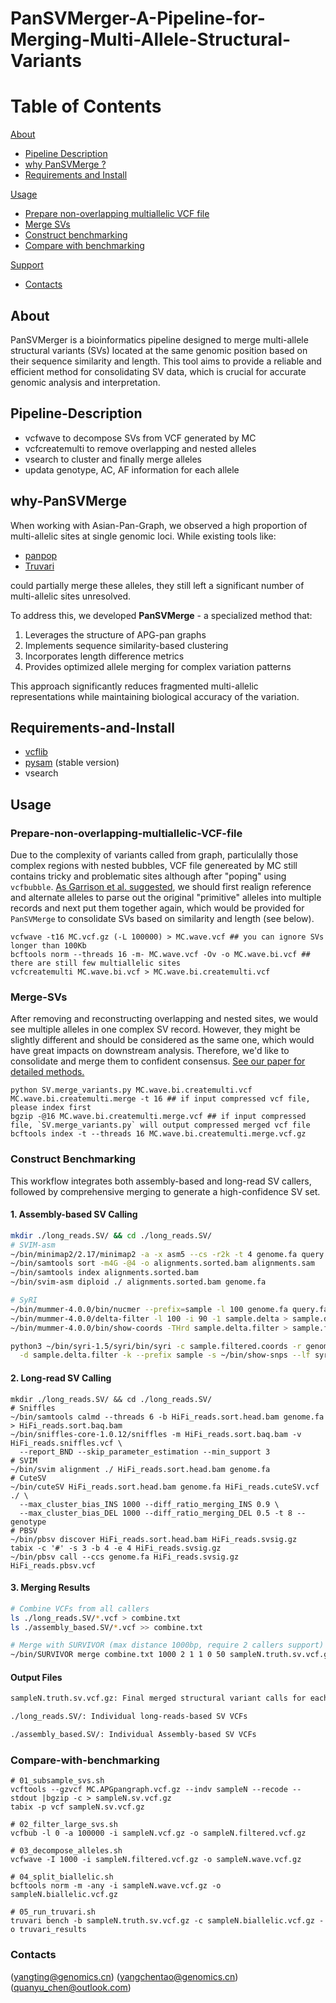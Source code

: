 # PanSVMerger-A-Pipeline-for-Merging-Multi-Allele-Structural-Variants
# Table of Contents

[About](#About)
   - [Pipeline Description](#Pipeline-Description)
   - [why PanSVMerge ?](#why-PanSVMerge)
   - [Requirements and Install](#Requirements-and-Install)

[Usage](#usage)
   - [Prepare non-overlapping multiallelic VCF file](#Prepare-non-overlapping-multiallelic-VCF-file)
   - [Merge SVs](#Merge-SVs)
   - [Construct benchmarking](#construct-benchmarking)
   - [Compare with benchmarking](#Compare-with-benchmarking)

[Support](#support)
   - [Contacts](#Contacts)
  
## About

PanSVMerger is a bioinformatics pipeline designed to merge multi-allele structural variants (SVs) located at the same genomic position based on their sequence similarity and length. This tool aims to provide a reliable and efficient method for consolidating SV data, which is crucial for accurate genomic analysis and interpretation.

## Pipeline-Description
- vcfwave to decompose SVs from VCF generated by MC
- vcfcreatemulti to remove overlapping and nested alleles
- vsearch to cluster and finally merge alleles
- updata genotype, AC, AF information for each allele

## why-PanSVMerge
When working with Asian-Pan-Graph, we observed a high proportion of multi-allelic sites at single genomic loci. While existing tools like:
- [panpop](https://github.com/starskyzheng/panpop)
- [Truvari](https://github.com/ACEnglish/truvari)

could partially merge these alleles, they still left a significant number of multi-allelic sites unresolved. 

To address this, we developed **PanSVMerge** - a specialized method that:
1. Leverages the structure of APG-pan graphs
2. Implements sequence similarity-based clustering
3. Incorporates length difference metrics
4. Provides optimized allele merging for complex variation patterns

This approach significantly reduces fragmented multi-allelic representations while maintaining biological accuracy of the variation.

## Requirements-and-Install
- [vcflib](https://github.com/vcflib/vcflib)
- [pysam](https://github.com/pysam-developers/pysam) (stable version)
- vsearch

## Usage
### Prepare-non-overlapping-multiallelic-VCF-file
Due to the complexity of variants called from graph, particulally those complex regions with nested bubbles, VCF file genereated by MC still contains tricky and problematic sites although after "poping" using `vcfbubble`. [As Garrison et al. suggested](https://github.com/vcflib/vcflib/blob/master/doc/vcfwave.md), we should first realign reference and alternate alleles to parse out the original "primitive" alleles into multiple records and next put them together again, which would be provided for `PanSVMerge` to consolidate SVs based on similarity and length (see below).
```
vcfwave -t16 MC.vcf.gz (-L 100000) > MC.wave.vcf ## you can ignore SVs longer than 100Kb
bcftools norm --threads 16 -m- MC.wave.vcf -Ov -o MC.wave.bi.vcf ## there are still few multiallelic sites
vcfcreatemulti MC.wave.bi.vcf > MC.wave.bi.createmulti.vcf
```

### Merge-SVs
After removing and reconstructing overlapping and nested sites, we would see multiple alleles in one complex SV record. However, they might be slightly different and should be considered as the same one, which would have great impacts on downstream analysis. Therefore, we'd like to consolidate and merge them to confident consensus. [See our paper for detailed methods.](https://github.com/tingting100/PanSVMerger#citation)
```
python SV.merge_variants.py MC.wave.bi.createmulti.vcf MC.wave.bi.createmulti.merge -t 16 ## if input compressed vcf file, please index first
bgzip -@16 MC.wave.bi.createmulti.merge.vcf ## if input compressed file, `SV.merge_variants.py` will output compressed merged vcf file
bcftools index -t --threads 16 MC.wave.bi.createmulti.merge.vcf.gz
```

### Construct Benchmarking

This workflow integrates both assembly-based and long-read SV callers, followed by comprehensive merging to generate a high-confidence SV set.

#### 1. Assembly-based SV Calling

```bash
mkdir ./long_reads.SV/ && cd ./long_reads.SV/
# SVIM-asm
~/bin/minimap2/2.17/minimap2 -a -x asm5 --cs -r2k -t 4 genome.fa query.fa > alignments.sam
~/bin/samtools sort -m4G -@4 -o alignments.sorted.bam alignments.sam
~/bin/samtools index alignments.sorted.bam
~/bin/svim-asm diploid ./ alignments.sorted.bam genome.fa

# SyRI
~/bin/mummer-4.0.0/bin/nucmer --prefix=sample -l 100 genome.fa query.fa
~/bin/mummer-4.0.0/delta-filter -l 100 -i 90 -1 sample.delta > sample.delta.filter
~/bin/mummer-4.0.0/bin/show-coords -THrd sample.delta.filter > sample.filtered.coords

python3 ~/bin/syri-1.5/syri/bin/syri -c sample.filtered.coords -r genome.fa -q query.fa \
  -d sample.delta.filter -k --prefix sample -s ~/bin/show-snps --lf syri.log
```

#### 2. Long-read SV Calling
```
mkdir ./long_reads.SV/ && cd ./long_reads.SV/
# Sniffles
~/bin/samtools calmd --threads 6 -b HiFi_reads.sort.head.bam genome.fa > HiFi_reads.sort.baq.bam
~/bin/sniffles-core-1.0.12/sniffles -m HiFi_reads.sort.baq.bam -v HiFi_reads.sniffles.vcf \
  --report_BND --skip_parameter_estimation --min_support 3
# SVIM
~/bin/svim alignment ./ HiFi_reads.sort.head.bam genome.fa
# CuteSV
~/bin/cuteSV HiFi_reads.sort.head.bam genome.fa HiFi_reads.cuteSV.vcf ./ \
  --max_cluster_bias_INS 1000 --diff_ratio_merging_INS 0.9 \
  --max_cluster_bias_DEL 1000 --diff_ratio_merging_DEL 0.5 -t 8 --genotype
# PBSV
~/bin/pbsv discover HiFi_reads.sort.head.bam HiFi_reads.svsig.gz
tabix -c '#' -s 3 -b 4 -e 4 HiFi_reads.svsig.gz
~/bin/pbsv call --ccs genome.fa HiFi_reads.svsig.gz HiFi_reads.pbsv.vcf
```

#### 3. Merging Results
```bash
# Combine VCFs from all callers
ls ./long_reads.SV/*.vcf > combine.txt
ls ./assembly_based.SV/*.vcf >> combine.txt

# Merge with SURVIVOR (max distance 1000bp, require 2 callers support)
~/bin/SURVIVOR merge combine.txt 1000 2 1 1 0 50 sampleN.truth.sv.vcf.gz
```

#### Output Files
```bash
sampleN.truth.sv.vcf.gz: Final merged structural variant calls for each individual

./long_reads.SV/: Individual long-reads-based SV VCFs

./assembly_based.SV/: Individual Assembly-based SV VCFs
```
### Compare-with-benchmarking
```
# 01_subsample_svs.sh
vcftools --gzvcf MC.APGpangraph.vcf.gz --indv sampleN --recode --stdout |bgzip -c > sampleN.sv.vcf.gz
tabix -p vcf sampleN.sv.vcf.gz

# 02_filter_large_svs.sh
vcfbub -l 0 -a 100000 -i sampleN.vcf.gz -o sampleN.filtered.vcf.gz

# 03_decompose_alleles.sh
vcfwave -I 1000 -i sampleN.filtered.vcf.gz -o sampleN.wave.vcf.gz

# 04_split_biallelic.sh
bcftools norm -m -any -i sampleN.wave.vcf.gz -o sampleN.biallelic.vcf.gz

# 05_run_truvari.sh
truvari bench -b sampleN.truth.sv.vcf.gz -c sampleN.biallelic.vcf.gz -o truvari_results
```


### Contacts
(yangting@genomics.cn)
(yangchentao@genomics.cn)
(quanyu_chen@outlook.com)
